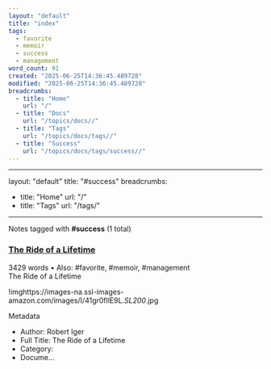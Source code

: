 ```yaml
---
layout: "default"
title: "index"
tags:
  - favorite
  - memoir
  - success
  - management
word_count: 91
created: "2025-06-25T14:36:45.489728"
modified: "2025-06-25T14:36:45.489728"
breadcrumbs:
  - title: "Home"
    url: "/"
  - title: "Docs"
    url: "/topics/docs//"
  - title: "Tags"
    url: "/topics/docs/tags//"
  - title: "Success"
    url: "/topics/docs/tags/success//"
---
```

---
layout: "default"
title: "#success"
breadcrumbs:
  - title: "Home"
    url: "/"
  - title: "Tags"
    url: "/tags/"
---
Notes tagged with **#success** (1 total)

<div class="note-grid">

<div class="note-card">
    <h3><a href="highlights/books/the-ride-of-a-lifetime/">The Ride of a Lifetime</a></h3>
    <div class="note-meta">
        3429 words
        • Also: #favorite, #memoir, #management
    </div>
    <div class="note-excerpt">The Ride of a Lifetime

!imghttps://images-na.ssl-images-amazon.com/images/I/41gr0fllE9L._SL200_.jpg

 Metadata

- Author: Robert Iger
- Full Title: The Ride of a Lifetime
- Category:
- Docume...</div>
</div>
</div>